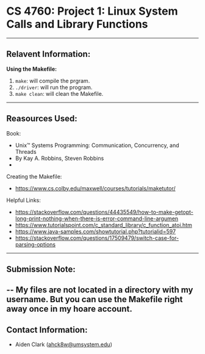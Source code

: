 # CS 4760: Project 1: Linux System Calls and Library Functions
---
## Relavent Information:
**Using the Makefile:**
1. `make`: will compile the prgram. 
2. `./driver`: will run the program. 
3. `make clean`: will clean the Makefile. 
---
## Reasources Used: 
Book: 
* Unix™ Systems Programming: Communication, Concurrency, and Threads
* By Kay A. Robbins, Steven Robbins
* 
Creating the Makefile:
* https://www.cs.colby.edu/maxwell/courses/tutorials/maketutor/

Helpful Links:
* https://stackoverflow.com/questions/44435549/how-to-make-getopt-long-print-nothing-when-there-is-error-command-line-argumen
* https://www.tutorialspoint.com/c_standard_library/c_function_atoi.htm
* https://www.java-samples.com/showtutorial.php?tutorialid=597
* https://stackoverflow.com/questions/17509479/switch-case-for-parsing-options
---
## Submission Note: 
--
My files are not located in a directory with my username. 
But you can use the Makefile right away once in my hoare account. 
--
## Contact Information: 
- Aiden Clark (ahck8w@umsystem.edu)
